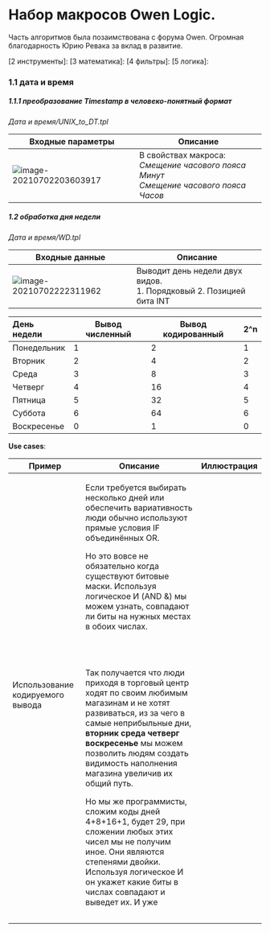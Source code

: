 # Набор макросов Owen Logic.

Часть алгоритмов была позаимствована с форума Owen.
Огромная благодарность Юрию Ревака за вклад в развитие.

[1 дата и время]: (https://github.com/deb8v/OwenLogic_macroses/blob/main/README.md#11-%D0%B4%D0%B0%D1%82%D0%B0-%D0%B8-%D0%B2%D1%80%D0%B5%D0%BC%D1%8F-)

[2 инструменты]: 
[3 математика]: 
[4 фильтры]: 
[5 логика]: 



### 1.1 дата и время <a name="p1.1"></a>

##### 1.1.1 преобразование **Timestamp** в человеко-понятный формат 

*Дата и время/UNIX_to_DT.tpl*

| Входные параметры                                            | Описание                                                     |
| ------------------------------------------------------------ | ------------------------------------------------------------ |
| <img src="https://sun9-10.userapi.com/impg/OZEWVjS0d7mSCjHkYliBUy1bOXABaUWLE2LnCg/yKGxxJ0TNFU.jpg?size=290x241&quality=96&sign=7756fb49e9e8b83122149d553f02a6a7&type=album" alt="image-20210702203603917"  /> | В свойствах макроса:<br />*Смещение часового пояса Минут*<br />*Смещение часового пояса Часов* |

##### 1.2 обработка дня недели

*Дата и время/WD.tpl*



| Входные данные                                               | Описание                                                     |
| ------------------------------------------------------------ | ------------------------------------------------------------ |
| ![image-20210702222311962](https://sun9-55.userapi.com/impg/ELiuK8S3igZpgiDSULMumgyng2PI0AMNRZLJ7g/8sUv4oqOHM4.jpg?size=411x129&quality=96&sign=b4b9f519d730cf095b90bdba8e9939aa&type=album) | Выводит день недели двух видов.<br />1. Порядковый 2. Позицией бита INT |

| День недели | Вывод численный | Вывод кодированный | 2^n  |
| :---------- | --------------- | ------------------ | ---- |
| Понедельник | 1               | 2                  | 1    |
| Вторник     | 2               | 4                  | 2    |
| Среда       | 3               | 8                  | 3    |
| Четверг     | 4               | 16                 | 4    |
| Пятница     | 5               | 32                 | 5    |
| Суббота     | 6               | 64                 | 6    |
| Воскресенье | 0               | 1                  | 0    |

**Use cases**:

| Пример                           | Описание                                                     | Иллюстрация |
| -------------------------------- | ------------------------------------------------------------ | ----------- |
| Использование кодируемого вывода | <p>Если требуется выбирать несколько дней или обеспечить вариативность люди обычно используют прямые условия IF объединённых OR.</p><P> Но это вовсе не обязательно когда существуют битовые маски. Используя логическое И (AND &) мы можем узнать, совпадают ли биты на нужных местах в обоих числах.</P><br><br><P>Так получается что люди приходя в торговый центр ходят по своим любимым магазинам и не хотят развиваться, из за чего в самые неприбыльные дни, **вторник среда четверг воскресенье** мы можем позволить людям создать видимость наполнения магазина увеличив их общий путь.</P><P>Но мы же программисты, сложим коды дней 4+8+16+1, будет 29, при сложении любых этих чисел мы не получим иное. Они являются степенями двойки.<br />Используя логическое И он укажет какие биты в числах совпадают и выведет их. И уже |             |
|                                  |                                                              |             |
|                                  |                                                              |             |

